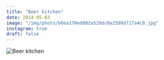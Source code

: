 ```yaml
---
title: "Beer kitchen"
date: 2014-05-03
image: "/img/photo/b6ea170ed802a520dc0a2598d717a4c8.jpg"
instagram: true
draft: false
---
```


![Beer kitchen](/img/photo/b6ea170ed802a520dc0a2598d717a4c8.jpg)
